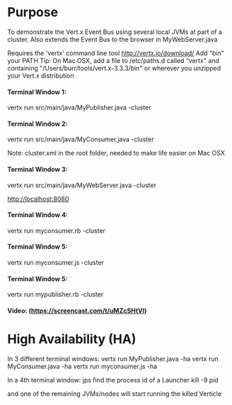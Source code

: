 # Purpose
To demonstrate the Vert.x Event Bus using several local JVMs at part of a cluster.  Also extends the Event Bus to the browser in MyWebServer.java

Requires the 'vertx' command line tool
http://vertx.io/download/
Add "bin" your PATH
Tip: On Mac OSX, add a file to /etc/paths.d called "vertx" and containing
"/Users/burr/tools/vert.x-3.3.3/bin"
or wherever you unzipped your Vert.x distribution

#### Terminal Window 1:
vertx run src/main/java/MyPublisher.java -cluster

#### Terminal Window 2:
vertx run src/main/java/MyConsumer.java -cluster

Note: cluster.xml in the root folder, needed to make life easier on Mac OSX

#### Terminal Window 3:
vertx run src/main/java/MyWebServer.java -cluster

[http://localhost:8080](http://localhost:8080)

#### Terminal Window 4:
vertx run myconsumer.rb -cluster

#### Terminal Window 5:
vertx run myconsumer.js -cluster

#### Terminal Window 5:
vertx run mypublisher.rb -cluster

#### Video: (https://screencast.com/t/uMZcSHtVl)

# High Availability (HA)
In 3 different terminal windows:
vertx run MyPublisher.java -ha
vertx run MyConsumer.java -ha
vertx run myconsumer.js -ha

In a 4th terminal window:
jps
find the process id of a Launcher
kill -9 pid

and one of the remaining JVMs/nodes will start running the killed Verticle
